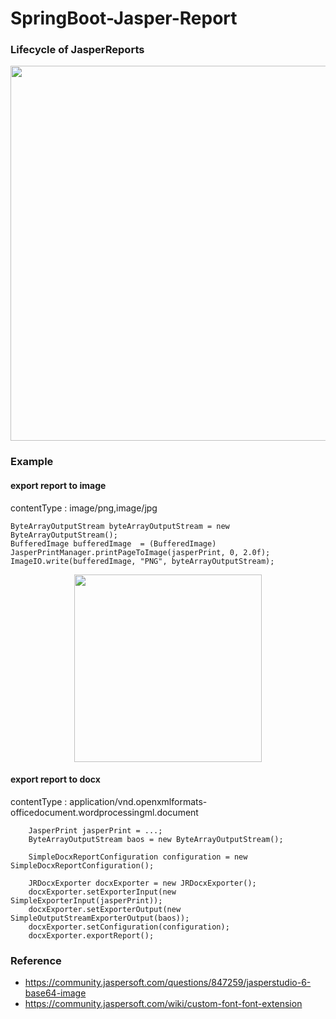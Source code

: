 # SpringBoot-Jasper-Report

### Lifecycle of JasperReports

<p align="center">
  <img src="https://user-images.githubusercontent.com/15135199/95425186-16e39c00-096e-11eb-9d12-17fa2726ce66.png" width="600">
</p>

### Example 

#### export report to image

contentType : image/png,image/jpg

    ByteArrayOutputStream byteArrayOutputStream = new ByteArrayOutputStream();
    BufferedImage bufferedImage  = (BufferedImage) JasperPrintManager.printPageToImage(jasperPrint, 0, 2.0f);
    ImageIO.write(bufferedImage, "PNG", byteArrayOutputStream);   

<p align="center">
  <img src="https://user-images.githubusercontent.com/15135199/95680392-91791980-0c03-11eb-86f6-e1376407d410.png" width="300">
</p>

#### export report to docx

contentType : application/vnd.openxmlformats-officedocument.wordprocessingml.document

		JasperPrint jasperPrint = ...;
		ByteArrayOutputStream baos = new ByteArrayOutputStream(); 
		
		SimpleDocxReportConfiguration configuration = new SimpleDocxReportConfiguration();
		
		JRDocxExporter docxExporter = new JRDocxExporter();
		docxExporter.setExporterInput(new SimpleExporterInput(jasperPrint));
		docxExporter.setExporterOutput(new SimpleOutputStreamExporterOutput(baos));
		docxExporter.setConfiguration(configuration);
		docxExporter.exportReport();

### Reference

- https://community.jaspersoft.com/questions/847259/jasperstudio-6-base64-image
- https://community.jaspersoft.com/wiki/custom-font-font-extension
